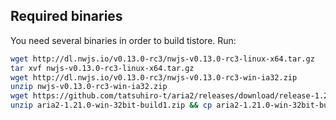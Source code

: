## Required binaries

You need several binaries in order to build tistore. Run:

```bash
wget http://dl.nwjs.io/v0.13.0-rc3/nwjs-v0.13.0-rc3-linux-x64.tar.gz
tar xvf nwjs-v0.13.0-rc3-linux-x64.tar.gz
wget http://dl.nwjs.io/v0.13.0-rc3/nwjs-v0.13.0-rc3-win-ia32.zip
unzip nwjs-v0.13.0-rc3-win-ia32.zip
wget https://github.com/tatsuhiro-t/aria2/releases/download/release-1.21.0/aria2-1.21.0-win-32bit-build1.zip
unzip aria2-1.21.0-win-32bit-build1.zip && cp aria2-1.21.0-win-32bit-build1/aria2c.exe . && chmod -x aria2c.exe
```

